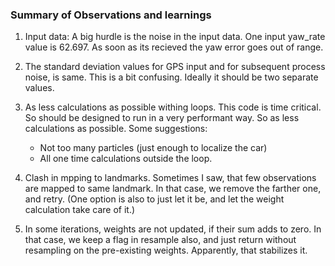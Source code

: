 ### Summary of Observations and learnings

1. Input data: 
   A big hurdle is the noise in the input data. One input yaw_rate value is 62.697. As soon as its recieved the yaw error goes out of range. 


2. The standard deviation values for GPS input and for subsequent process noise, is same. This is a bit confusing. Ideally it should be two separate values. 

3. As less calculations as possible withing loops. 
   This code is time critical. So should be designed to run in a very performant way. So as less calculations as possible. Some suggestions: 
   - Not too many particles (just enough to localize the car)
   - All one time calculations outside the loop.


4. Clash in mpping to landmarks. 
	Sometimes I saw, that few observations are mapped to same landmark. In that case, we remove the farther one, and retry. 
	(One option is also to just let it be, and let the weight calculation take care of it.)

5. In some iterations, weights are not updated, if their sum adds to zero. In that case, we keep a flag in resample also, and just return without resampling on the pre-existing weights. Apparently, that stabilizes it. 